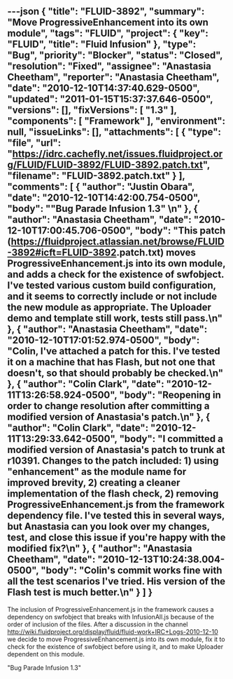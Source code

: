 ---json
{
  "title": "FLUID-3892",
  "summary": "Move ProgressiveEnhancement into its own module",
  "tags": "FLUID",
  "project": {
    "key": "FLUID",
    "title": "Fluid Infusion"
  },
  "type": "Bug",
  "priority": "Blocker",
  "status": "Closed",
  "resolution": "Fixed",
  "assignee": "Anastasia Cheetham",
  "reporter": "Anastasia Cheetham",
  "date": "2010-12-10T14:37:40.629-0500",
  "updated": "2011-01-15T15:37:37.646-0500",
  "versions": [],
  "fixVersions": [
    "1.3"
  ],
  "components": [
    "Framework"
  ],
  "environment": null,
  "issueLinks": [],
  "attachments": [
    {
      "type": "file",
      "url": "https://idrc.cachefly.net/issues.fluidproject.org/FLUID/FLUID-3892/FLUID-3892.patch.txt",
      "filename": "FLUID-3892.patch.txt"
    }
  ],
  "comments": [
    {
      "author": "Justin Obara",
      "date": "2010-12-10T14:42:00.754-0500",
      "body": "\"Bug Parade Infusion 1.3\"&#x20;\n"
    },
    {
      "author": "Anastasia Cheetham",
      "date": "2010-12-10T17:00:45.706-0500",
      "body": "This patch (<https://fluidproject.atlassian.net/browse/FLUID-3892#icft=FLUID-3892>.patch.txt) moves ProgressiveEnhancement.js into its own module, and adds a check for the existence of swfobject. I've tested various custom build configuration, and it seems to correctly include or not include the new module as appropriate. The Uploader demo and template still work, tests still pass.\n"
    },
    {
      "author": "Anastasia Cheetham",
      "date": "2010-12-10T17:01:52.974-0500",
      "body": "Colin, I've attached a patch for this. I've tested it on a machine that **has** Flash, but not one that doesn't, so that should probably be checked.\n"
    },
    {
      "author": "Colin Clark",
      "date": "2010-12-11T13:26:58.924-0500",
      "body": "Reopening in order to change resolution after committing a modified version of Anastasia's patch.\n"
    },
    {
      "author": "Colin Clark",
      "date": "2010-12-11T13:29:33.642-0500",
      "body": "I committed a modified version of Anastasia's patch to trunk at r10391. Changes to the patch included: 1) using \"enhancement\" as the module name for improved brevity, 2) creating a cleaner implementation of the flash check, 2) removing ProgressiveEnhancement.js from the framework dependency file. I've tested this in several ways, but Anastasia can you look over my changes, test, and close this issue if you're happy with the modified fix?\n"
    },
    {
      "author": "Anastasia Cheetham",
      "date": "2010-12-13T10:24:38.004-0500",
      "body": "Colin's commit works fine with all the test scenarios I've tried. His version of the Flash test is much better.\n"
    }
  ]
}
---
The inclusion of ProgressiveEnhancement.js in the framework causes a dependency on swfobject that breaks with InfusionAll.js because of the order of inclusion of the files. After a discussion in the channel\
<http://wiki.fluidproject.org/display/fluid/fluid-work+IRC+Logs-2010-12-10>\
we decide to move ProgressiveEnhancement.js into its own module, fix it to check for the existence of swfobject before using it, and to make Uploader dependent on this module.

"Bug Parade Infusion 1.3"&#x20;

        
